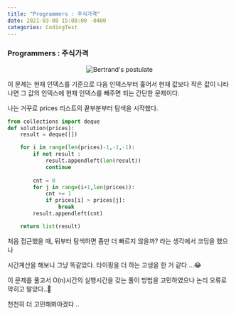 ```yaml
---
title: "Programmers : 주식가격"
date: 2021-03-08 15:08:00 -0400
categories: CodingTest
---
```


### Programmers : 주식가격
<center><img alt="Bertrand's postulate" src="https://res.cloudinary.com/code9b2n/image/upload/v1615185031/programmers/pro-%EC%A3%BC%EC%8B%9D%EA%B0%80%EA%B2%A9.png"></center>

이 문제는 현재 인덱스를 기준으로 다음 인덱스부터 훑어서 현재 값보다 작은 값이 나타나면 그 값의 인덱스에 현재 인덱스를 빼주면 되는 간단한 문제이다.

나는 거꾸로 prices 리스트의 끝부분부터 탐색을 시작했다.

```python
from collections import deque
def solution(prices):
    result = deque([])

    for i in range(len(prices)-1,-1,-1):
        if not result :
            result.appendleft(len(result))
            continue
        
        cnt = 0
        for j in range(i+1,len(prices)):
            cnt += 1
            if prices[i] > prices[j]:
                break
        result.appendleft(cnt)

    return list(result)
```

처음 접근했을 때, 뒤부터 탐색하면 좀만 더 빠르지 않을까? 라는 생각에서 코딩을 했으나

시간계산을 해보니 그냥 똑같았다. 타이핑을 더 하는 고생을 한 거 같다 ...😂

이 문제를 풀고서 O(n)시간의 실행시간을 갖는 풀이 방법을 고민하였으나 논리 오류로 막히고 말았다..🤔

천천히 더 고민해봐야겠다 ..

